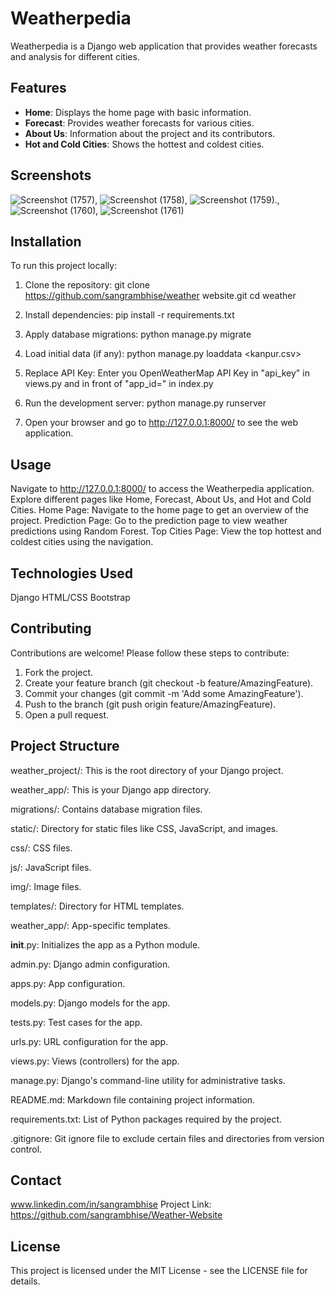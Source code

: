 # Weatherpedia

Weatherpedia is a Django web application that provides weather forecasts and analysis for different cities.

## Features

- **Home**: Displays the home page with basic information.
- **Forecast**: Provides weather forecasts for various cities.
- **About Us**: Information about the project and its contributors.
- **Hot and Cold Cities**: Shows the hottest and coldest cities.

## Screenshots

![Screenshot (1757)](https://github.com/sangrambhise/Weather-Website/assets/114818287/7960d49b-51e4-45db-b1ff-4035b5f0da9b), ![Screenshot (1758)](https://github.com/sangrambhise/Weather-Website/assets/114818287/cfeff8eb-797c-4089-98c8-7fdb3c9d28fe), ![Screenshot (1759)](https://github.com/sangrambhise/Weather-Website/assets/114818287/2a8d6532-45b8-4193-8511-7b2c86aab2bd)., ![Screenshot (1760)](https://github.com/sangrambhise/Weather-Website/assets/114818287/cee6870d-119d-4fd3-bfd8-a239235e53a1), ![Screenshot (1761)](https://github.com/sangrambhise/Weather-Website/assets/114818287/7eefb0d0-f4c0-4e12-9176-da75be17dc2d)

 ## Installation

To run this project locally:

1. Clone the repository:
   git clone https://github.com/sangrambhise/weather website.git
   cd weather

2. Install dependencies:
pip install -r requirements.txt

3. Apply database migrations:
python manage.py migrate

4. Load initial data (if any):
python manage.py loaddata <kanpur.csv>

5. Replace API Key:
Enter you OpenWeatherMap API Key in "api_key" in views.py and in front of "app_id=" in index.py

5. Run the development server:
python manage.py runserver

6. Open your browser and go to http://127.0.0.1:8000/ to see the web application.

## Usage
Navigate to http://127.0.0.1:8000/ to access the Weatherpedia application.
Explore different pages like Home, Forecast, About Us, and Hot and Cold Cities.
Home Page: Navigate to the home page to get an overview of the project.
Prediction Page: Go to the prediction page to view weather predictions using Random Forest.
Top Cities Page: View the top hottest and coldest cities using the navigation.

## Technologies Used
Django
HTML/CSS
Bootstrap

## Contributing
Contributions are welcome! Please follow these steps to contribute:

1. Fork the project.
2. Create your feature branch (git checkout -b feature/AmazingFeature).
3. Commit your changes (git commit -m 'Add some AmazingFeature').
4. Push to the branch (git push origin feature/AmazingFeature).
5. Open a pull request.

## Project Structure
weather_project/: This is the root directory of your Django project.

weather_app/: This is your Django app directory.

migrations/: Contains database migration files.

static/: Directory for static files like CSS, JavaScript, and images.

css/: CSS files.

js/: JavaScript files.

img/: Image files.

templates/: Directory for HTML templates.

weather_app/: App-specific templates.

__init__.py: Initializes the app as a Python module.

admin.py: Django admin configuration.

apps.py: App configuration.

models.py: Django models for the app.

tests.py: Test cases for the app.

urls.py: URL configuration for the app.

views.py: Views (controllers) for the app.

manage.py: Django's command-line utility for administrative tasks.

README.md: Markdown file containing project information.

requirements.txt: List of Python packages required by the project.

.gitignore: Git ignore file to exclude certain files and directories from version control.

## Contact
www.linkedin.com/in/sangrambhise
Project Link: https://github.com/sangrambhise/Weather-Website

## License
This project is licensed under the MIT License - see the LICENSE file for details.
